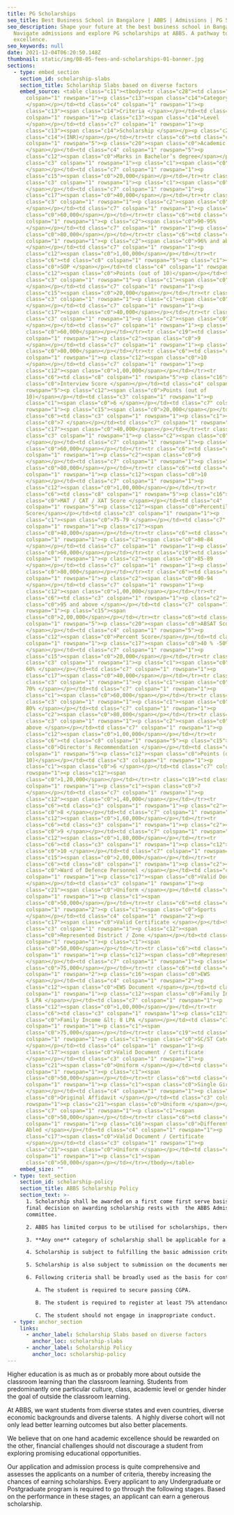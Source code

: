 ```yaml
---
title: PG Scholarships
seo_title: Best Business School in Bangalore | ABBS | Admissions | PG Scholarships
seo_description: Shape your future at the best business school in Bangalore.
  Navigate admissions and explore PG scholarships at ABBS. A pathway to academic
  excellence.
seo_keywords: null
date: 2021-12-04T06:20:50.148Z
thumbnail: static/img/08-05-fees-and-scholarships-01-banner.jpg
sections:
  - type: embed_section
    section_id: scholarship-slabs
    section_title: Scholarship Slabs based on diverse factors
    embed_source: <table class="c11"><tbody><tr class="c28"><td class="c8"
      colspan="1" rowspan="1"><p class="c13"><span class="c14">Category
      </span></p></td><td class="c4" colspan="1" rowspan="1"><p
      class="c13"><span class="c14">Criteria </span></p></td><td class="c3"
      colspan="1" rowspan="1"><p class="c13"><span class="c14">Level
      </span></p></td><td class="c7" colspan="1" rowspan="1"><p
      class="c13"><span class="c14">Scholarship </span></p><p class="c22"><span
      class="c14">(INR)</span></p></td></tr><tr class="c6"><td class="c8"
      colspan="1" rowspan="5"><p class="c20"><span class="c0">Academic Merit
      </span></p></td><td class="c4" colspan="1" rowspan="5"><p
      class="c12"><span class="c0">Marks in Bachelor’s degree</span></p></td><td
      class="c3" colspan="1" rowspan="1"><p class="c1"><span class="c0">60-74 %
      </span></p></td><td class="c7" colspan="1" rowspan="1"><p
      class="c15"><span class="c0">20,000</span></p></td></tr><tr class="c6"><td
      class="c3" colspan="1" rowspan="1"><p class="c1"><span class="c0">75-84%
      </span></p></td><td class="c7" colspan="1" rowspan="1"><p
      class="c17"><span class="c0">40,000</span></p></td></tr><tr class="c6"><td
      class="c3" colspan="1" rowspan="1"><p class="c2"><span class="c0">85-89 %
      </span></p></td><td class="c7" colspan="1" rowspan="1"><p class="c1"><span
      class="c0">60,000</span></p></td></tr><tr class="c6"><td class="c3"
      colspan="1" rowspan="1"><p class="c2"><span class="c0">90-95%
      </span></p></td><td class="c7" colspan="1" rowspan="1"><p class="c2"><span
      class="c0">80,000</span></p></td></tr><tr class="c6"><td class="c3"
      colspan="1" rowspan="1"><p class="c2"><span class="c0">96% and above
      </span></p></td><td class="c7" colspan="1" rowspan="1"><p
      class="c12"><span class="c0">1,00,000</span></p></td></tr><tr
      class="c6"><td class="c8" colspan="1" rowspan="5"><p class="c1"><span
      class="c0">SOP </span></p></td><td class="c4" colspan="1" rowspan="5"><p
      class="c12"><span class="c0">Points (out of 10)</span></p></td><td
      class="c3" colspan="1" rowspan="1"><p class="c1"><span class="c0">6
      </span></p></td><td class="c7" colspan="1" rowspan="1"><p
      class="c15"><span class="c0">20,000</span></p></td></tr><tr class="c6"><td
      class="c3" colspan="1" rowspan="1"><p class="c1"><span class="c0">7
      </span></p></td><td class="c7" colspan="1" rowspan="1"><p
      class="c17"><span class="c0">40,000</span></p></td></tr><tr class="c6"><td
      class="c3" colspan="1" rowspan="1"><p class="c2"><span class="c0">8
      </span></p></td><td class="c7" colspan="1" rowspan="1"><p class="c1"><span
      class="c0">60,000</span></p></td></tr><tr class="c19"><td class="c3"
      colspan="1" rowspan="1"><p class="c2"><span class="c0">9
      </span></p></td><td class="c7" colspan="1" rowspan="1"><p class="c2"><span
      class="c0">80,000</span></p></td></tr><tr class="c6"><td class="c3"
      colspan="1" rowspan="1"><p class="c12"><span class="c0">10
      </span></p></td><td class="c7" colspan="1" rowspan="1"><p
      class="c12"><span class="c0">1,00,000</span></p></td></tr><tr
      class="c6"><td class="c8" colspan="1" rowspan="5"><p class="c16"><span
      class="c0">Interview Score </span></p></td><td class="c4" colspan="1"
      rowspan="5"><p class="c12"><span class="c0">Points (out of
      10)</span></p></td><td class="c3" colspan="1" rowspan="1"><p
      class="c1"><span class="c0">6 </span></p></td><td class="c7" colspan="1"
      rowspan="1"><p class="c15"><span class="c0">20,000</span></p></td></tr><tr
      class="c6"><td class="c3" colspan="1" rowspan="1"><p class="c1"><span
      class="c0">7 </span></p></td><td class="c7" colspan="1" rowspan="1"><p
      class="c17"><span class="c0">40,000</span></p></td></tr><tr class="c6"><td
      class="c3" colspan="1" rowspan="1"><p class="c2"><span class="c0">8
      </span></p></td><td class="c7" colspan="1" rowspan="1"><p class="c1"><span
      class="c0">60,000</span></p></td></tr><tr class="c6"><td class="c3"
      colspan="1" rowspan="1"><p class="c2"><span class="c0">9
      </span></p></td><td class="c7" colspan="1" rowspan="1"><p class="c2"><span
      class="c0">80,000</span></p></td></tr><tr class="c6"><td class="c3"
      colspan="1" rowspan="1"><p class="c12"><span class="c0">10
      </span></p></td><td class="c7" colspan="1" rowspan="1"><p
      class="c12"><span class="c0">1,00,000</span></p></td></tr><tr
      class="c6"><td class="c8" colspan="1" rowspan="5"><p class="c16"><span
      class="c0">MAT / CAT / XAT Score </span></p></td><td class="c4"
      colspan="1" rowspan="5"><p class="c12"><span class="c0">Percentile
      Score</span></p></td><td class="c3" colspan="1" rowspan="1"><p
      class="c1"><span class="c0">75-79 </span></p></td><td class="c7"
      colspan="1" rowspan="1"><p class="c17"><span
      class="c0">40,000</span></p></td></tr><tr class="c6"><td class="c3"
      colspan="1" rowspan="1"><p class="c2"><span class="c0">80-84
      </span></p></td><td class="c7" colspan="1" rowspan="1"><p class="c1"><span
      class="c0">60,000</span></p></td></tr><tr class="c19"><td class="c3"
      colspan="1" rowspan="1"><p class="c2"><span class="c0">85-89
      </span></p></td><td class="c7" colspan="1" rowspan="1"><p class="c2"><span
      class="c0">80,000</span></p></td></tr><tr class="c6"><td class="c3"
      colspan="1" rowspan="1"><p class="c2"><span class="c0">90-94
      </span></p></td><td class="c7" colspan="1" rowspan="1"><p
      class="c12"><span class="c0">1,00,000</span></p></td></tr><tr
      class="c6"><td class="c3" colspan="1" rowspan="1"><p class="c2"><span
      class="c0">95 and above </span></p></td><td class="c7" colspan="1"
      rowspan="1"><p class="c15"><span
      class="c0">2,00,000</span></p></td></tr><tr class="c6"><td class="c8"
      colspan="1" rowspan="5"><p class="c20"><span class="c0">ABSAT Score
      </span></p></td><td class="c4" colspan="1" rowspan="5"><p
      class="c12"><span class="c0">Percent Score</span></p></td><td class="c3"
      colspan="1" rowspan="1"><p class="c17"><span class="c0">40 % -50%
      </span></p></td><td class="c7" colspan="1" rowspan="1"><p
      class="c15"><span class="c0">20,000</span></p></td></tr><tr class="c6"><td
      class="c3" colspan="1" rowspan="1"><p class="c1"><span class="c0">51% -
      60% </span></p></td><td class="c7" colspan="1" rowspan="1"><p
      class="c17"><span class="c0">40,000</span></p></td></tr><tr class="c6"><td
      class="c3" colspan="1" rowspan="1"><p class="c1"><span class="c0">61% -
      70% </span></p></td><td class="c7" colspan="1" rowspan="1"><p
      class="c1"><span class="c0">60,000</span></p></td></tr><tr class="c6"><td
      class="c3" colspan="1" rowspan="1"><p class="c1"><span class="c0">71% -
      80% </span></p></td><td class="c7" colspan="1" rowspan="1"><p
      class="c2"><span class="c0">80,000</span></p></td></tr><tr class="c6"><td
      class="c3" colspan="1" rowspan="1"><p class="c2"><span class="c0">81% and
      above </span></p></td><td class="c7" colspan="1" rowspan="1"><p
      class="c12"><span class="c0">1,00,000</span></p></td></tr><tr
      class="c6"><td class="c8" colspan="1" rowspan="5"><p class="c15"><span
      class="c0">Director's Recommendation </span></p></td><td class="c4"
      colspan="1" rowspan="5"><p class="c12"><span class="c0">Points (out of
      10)</span></p></td><td class="c3" colspan="1" rowspan="1"><p
      class="c1"><span class="c0">6 </span></p></td><td class="c7" colspan="1"
      rowspan="1"><p class="c12"><span
      class="c0">1,20,000</span></p></td></tr><tr class="c19"><td class="c3"
      colspan="1" rowspan="1"><p class="c1"><span class="c0">7
      </span></p></td><td class="c7" colspan="1" rowspan="1"><p
      class="c12"><span class="c0">1,40,000</span></p></td></tr><tr
      class="c6"><td class="c3" colspan="1" rowspan="1"><p class="c2"><span
      class="c0">8 </span></p></td><td class="c7" colspan="1" rowspan="1"><p
      class="c12"><span class="c0">1,60,000</span></p></td></tr><tr
      class="c6"><td class="c3" colspan="1" rowspan="1"><p class="c2"><span
      class="c0">9 </span></p></td><td class="c7" colspan="1" rowspan="1"><p
      class="c12"><span class="c0">1,80,000</span></p></td></tr><tr
      class="c6"><td class="c3" colspan="1" rowspan="1"><p class="c12"><span
      class="c0">10 </span></p></td><td class="c7" colspan="1" rowspan="1"><p
      class="c15"><span class="c0">2,00,000</span></p></td></tr><tr
      class="c6"><td class="c8" colspan="1" rowspan="1"><p class="c2"><span
      class="c0">Ward of Defence Personnel </span></p></td><td class="c4"
      colspan="1" rowspan="1"><p class="c17"><span class="c0">Valid Document
      </span></p></td><td class="c3" colspan="1" rowspan="1"><p
      class="c21"><span class="c0">Uniform </span></p></td><td class="c7"
      colspan="1" rowspan="1"><p class="c1"><span
      class="c0">50,000</span></p></td></tr><tr class="c6"><td class="c8"
      colspan="1" rowspan="2"><p class="c1"><span class="c0">Sports
      </span></p></td><td class="c4" colspan="1" rowspan="2"><p
      class="c17"><span class="c0">Valid Certificate </span></p></td><td
      class="c3" colspan="1" rowspan="1"><p class="c12"><span
      class="c0">Represented District / Zone </span></p></td><td class="c7"
      colspan="1" rowspan="1"><p class="c1"><span
      class="c0">50,000</span></p></td></tr><tr class="c6"><td class="c3"
      colspan="1" rowspan="1"><p class="c12"><span class="c0">Represented State
      </span></p></td><td class="c7" colspan="1" rowspan="1"><p class="c1"><span
      class="c0">75,000</span></p></td></tr><tr class="c6"><td class="c8"
      colspan="1" rowspan="2"><p class="c16"><span class="c0">EWS
      </span></p></td><td class="c4" colspan="1" rowspan="2"><p
      class="c12"><span class="c0">EWS Document </span></p></td><td class="c3"
      colspan="1" rowspan="1"><p class="c12"><span class="c0">Family Income &lt;
      5 LPA </span></p></td><td class="c7" colspan="1" rowspan="1"><p
      class="c12"><span class="c0">1,00,000</span></p></td></tr><tr
      class="c6"><td class="c3" colspan="1" rowspan="1"><p class="c12"><span
      class="c0">Family Income &lt; 8 LPA </span></p></td><td class="c7"
      colspan="1" rowspan="1"><p class="c1"><span
      class="c0">75,000</span></p></td></tr><tr class="c19"><td class="c8"
      colspan="1" rowspan="1"><p class="c1"><span class="c0">SC/ST Category
      </span></p></td><td class="c4" colspan="1" rowspan="1"><p
      class="c17"><span class="c0">Valid Document / Certificate
      </span></p></td><td class="c3" colspan="1" rowspan="1"><p
      class="c21"><span class="c0">Uniform </span></p></td><td class="c7"
      colspan="1" rowspan="1"><p class="c1"><span
      class="c0">50,000</span></p></td></tr><tr class="c6"><td class="c8"
      colspan="1" rowspan="1"><p class="c1"><span class="c0">Single Girl Child
      </span></p></td><td class="c4" colspan="1" rowspan="1"><p class="c1"><span
      class="c0">Original Affidavit </span></p></td><td class="c3" colspan="1"
      rowspan="1"><p class="c21"><span class="c0">Uniform </span></p></td><td
      class="c7" colspan="1" rowspan="1"><p class="c1"><span
      class="c0">50,000</span></p></td></tr><tr class="c6"><td class="c8"
      colspan="1" rowspan="1"><p class="c16"><span class="c0">Differentially
      Abled </span></p></td><td class="c4" colspan="1" rowspan="1"><p
      class="c17"><span class="c0">Valid Document / Certificate
      </span></p></td><td class="c3" colspan="1" rowspan="1"><p
      class="c21"><span class="c0">Uniform </span></p></td><td class="c7"
      colspan="1" rowspan="1"><p class="c1"><span
      class="c0">50,000</span></p></td></tr></tbody></table>
    embed_size: ""
  - type: text_section
    section_id: scholarship-policy
    section_title: ABBS Scholarship Policy
    section_text: >-
      1. Scholarship shall be awarded on a first come first serve basis. The
      final decision on awarding scholarship rests with  the ABBS Admissions
      committee.

      2. ABBS has limited corpus to be utilised for scholarships, therefore fulfilling the above criteria does not guarantee that  student shall be awarded the scholarship.

      3. **Any one** category of scholarship shall be applicable for a given student.  

      4. Scholarship is subject to fulfilling the basic admission criteria mentioned in Annexure II of ABBS Admission letter.  

      5. Scholarship is also subject to submission on the documents mentioned in Annexure III of ABBS Admission Letter.  

      6. Following criteria shall be broadly used as the basis for continuation of scholarship beyond Year.

         A. The student is required to secure passing CGPA. 

         B. The student is required to register at least 75% attendance.  

         C. The student should not engage in inappropriate conduct.
  - type: anchor_section
    links:
      - anchor_label: Scholarship Slabs based on diverse factors
        anchor_loc: scholarship-slabs
      - anchor_label: Scholarship Policy
        anchor_loc: scholarship-policy
---
```

Higher education is as much as or probably more about outside the classroom learning than the classroom learning. Students from predominantly one particular culture, class, academic level or gender hinder the goal of outside the classroom learning. 

At ABBS, we want students from diverse states and even countries, diverse economic backgrounds and diverse talents.  A highly diverse cohort will not only lead better learning outcomes but also better placements. 

We believe that on one hand academic excellence should be rewarded on the other, financial challenges should not discourage a student from exploring promising educational opportunities. 

Our application and admission process is quite comprehensive and assesses the applicants on a number of criteria, thereby increasing the chances of earning scholarships. Every applicant to any Undergraduate or Postgraduate program is required to go through the following stages. Based on the performance in these stages, an applicant can earn a generous scholarship.